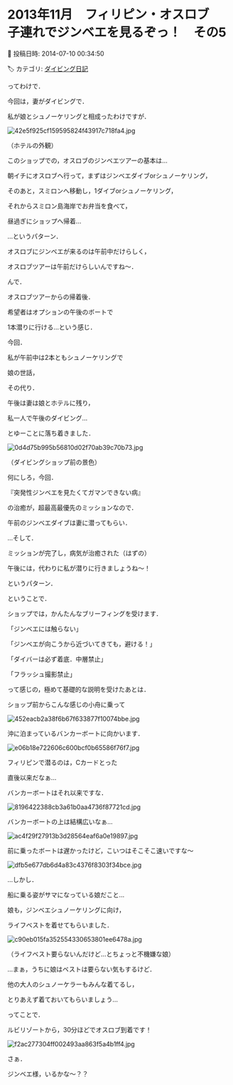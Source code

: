 # 2013年11月　フィリピン・オスロブ　子連れでジンベエを見るぞっ！　その5

📅 投稿日時: 2014-07-10 00:34:50

🏷️ カテゴリ: [ダイビング日記](ce3a7a8d424d112fce83ee85c81a0e344.md)

ってわけで．


今回は，妻がダイビングで．


私が娘とシュノーケリングと相成ったわけですが．




![42e5f925cf159595824f43917c718fa4.jpg](images/42e5f925cf159595824f43917c718fa4.jpg)




（ホテルの外観）





このショップでの，オスロブのジンベエツアーの基本は…





朝イチにオスロブへ行って，まずはジンベエダイブorシュノーケリング，


そのあと，スミロンへ移動し，1ダイブorシュノーケリング，


それからスミロン島海岸でお弁当を食べて，


昼過ぎにショップへ帰着…





…というパターン．


オスロブにジンベエが来るのは午前中だけらしく，


オスロブツアーは午前だけらしいんですね～．





んで．


オスロブツアーからの帰着後．


希望者はオプションの午後のボートで


1本潜りに行ける…という感じ．





今回．


私が午前中は2本ともシュノーケリングで


娘の世話，





その代り．


午後は妻は娘とホテルに残り，


私一人で午後のダイビング…


とゆーことに落ち着きました．




![0d4d75b995b56810d02f70ab39c70b73.jpg](images/0d4d75b995b56810d02f70ab39c70b73.jpg)




（ダイビングショップ前の景色）





何にしろ，今回．


『突発性ジンベエを見たくてガマンできない病』


の治癒が，超最高最優先のミッションなので．


午前のジンベエダイブは妻に潜ってもらい．





…そして．


ミッションが完了し，病気が治癒された（はずの）


午後には，代わりに私が潜りに行きましょうね～！


というパターン．





ということで．


ショップでは，かんたんなブリーフィングを受けます．


「ジンベエには触らない」


「ジンベエが向こうから近づいてきても，避ける！」


「ダイバーは必ず着底．中層禁止」


「フラッシュ撮影禁止」


って感じの，極めて基礎的な説明を受けたあとは．





ショップ前からこんな感じの小舟に乗って




![452eacb2a38f6b67f633877f10074bbe.jpg](images/452eacb2a38f6b67f633877f10074bbe.jpg)







沖に泊まっているバンカーボートに向かいます．




![e06b18e722606c600bcf0b65586f76f7.jpg](images/e06b18e722606c600bcf0b65586f76f7.jpg)







フィリピンで潜るのは，Cカードとった


直後以来だなぁ…


バンカーボートはそれ以来ですな．




![8196422388cb3a61b0aa4736f87721cd.jpg](images/8196422388cb3a61b0aa4736f87721cd.jpg)







バンカーボートの上は結構広いなぁ…




![ac4f29f27913b3d28564eaf6a0e19897.jpg](images/ac4f29f27913b3d28564eaf6a0e19897.jpg)




前に乗ったボートは遅かったけど，こいつはそこそこ速いですな～




![dfb5e677db6d4a83c4376f8303f34bce.jpg](images/dfb5e677db6d4a83c4376f8303f34bce.jpg)




…しかし．


船に乗る姿がサマになっている娘だこと…





娘も，ジンベエシュノーケリングに向け，


ライフベストを着せてもらいました．




![c90eb015fa352554330653801ee6478a.jpg](images/c90eb015fa352554330653801ee6478a.jpg)




（ライフベスト要らないんだけど…とちょっと不機嫌な娘）


…まぁ，うちに娘はベストは要らない気もするけど．


他の大人のシュノーケラーもみんな着てるし，


とりあえず着ておいてもらいましょう…





ってことで．


ルビリゾートから，30分ほどでオスロブ到着です！




![f2ac277304ff002493aa863f5a4b1ff4.jpg](images/f2ac277304ff002493aa863f5a4b1ff4.jpg)




さぁ．


ジンベエ様，いるかな～？？
